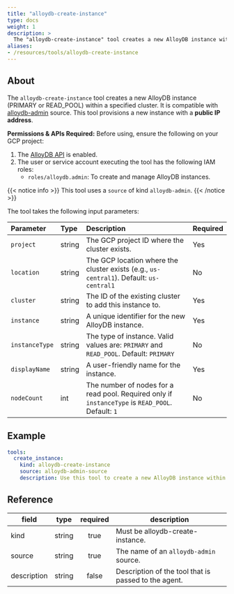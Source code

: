 ```yaml
---
title: "alloydb-create-instance"
type: docs
weight: 1
description: >
  The "alloydb-create-instance" tool creates a new AlloyDB instance within a specified cluster.
aliases:
- /resources/tools/alloydb-create-instance
---
```


## About

The `alloydb-create-instance` tool creates a new AlloyDB instance (PRIMARY or READ_POOL) within a specified cluster. It is compatible with [alloydb-admin](../../sources/alloydb-admin.md) source.
This tool provisions a new instance with a **public IP address**.

  **Permissions & APIs Required:**
  Before using, ensure the following on your GCP project:
  1. The [AlloyDB API](https://console.cloud.google.com/apis/library/alloydb.googleapis.com) is enabled.
  2. The user or service account executing the tool has the following IAM roles:
     - `roles/alloydb.admin`: To create and manage AlloyDB instances.

{{< notice info >}}
This tool uses a `source` of kind `alloydb-admin`.
{{< /notice >}}

The tool takes the following input parameters:

| Parameter | Type | Description | Required |
| :--- | :--- | :--- | :--- |
| `project` | string | The GCP project ID where the cluster exists. | Yes |
| `location` | string | The GCP location where the cluster exists (e.g., `us-central1`). Default: `us-central1` | No |
| `cluster` | string | The ID of the existing cluster to add this instance to. | Yes |
| `instance` | string | A unique identifier for the new AlloyDB instance. | Yes |
| `instanceType`| string | The type of instance. Valid values are: `PRIMARY` and `READ_POOL`. Default: `PRIMARY` | No |
| `displayName` | string | A user-friendly name for the instance. | Yes |
| `nodeCount` | int | The number of nodes for a read pool. Required only if `instanceType` is `READ_POOL`. Default: `1`| No |
## Example

```yaml
tools:
  create_instance:
    kind: alloydb-create-instance
    source: alloydb-admin-source
    description: Use this tool to create a new AlloyDB instance within a specified cluster.
```
## Reference
| **field**   |                  **type**                  | **required** | **description**                                                                                  |
|-------------|:------------------------------------------:|:------------:|--------------------------------------------------------------------------------------------------|
| kind        |                   string                   |     true     | Must be alloydb-create-instance.                                                                  |                                               |
| source      |                   string                   |     true     | The name of an `alloydb-admin` source.                                                                       |
| description |                   string                   |     false    | Description of the tool that is passed to the agent.                                             |